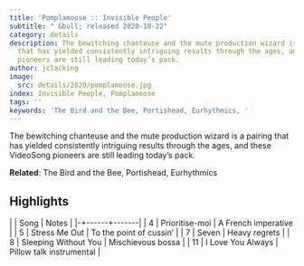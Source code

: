 ```yaml
---
title: 'Pomplamoose :: Invisible People'
subtitle: " &bull; released 2020-10-22"
category: details
description: The bewitching chanteuse and the mute production wizard is a pairing
  that has yielded consistently intriguing results through the ages, and these VideoSong
  pioneers are still leading today’s pack.
author: jclacking
image:
  src: details/2020/pomplamoose.jpg
index: Invisible People, Pomplamoose
tags: ''
keywords: 'The Bird and the Bee, Portishead, Eurhythmics, '
---
```

The bewitching chanteuse and the mute production wizard is a pairing that has yielded consistently intriguing results through the ages, and these VideoSong pioneers are still leading today’s pack.<!--more-->

**Related**: The Bird and the Bee, Portishead, Eurhythmics

## Highlights

| | Song | Notes |
|-+------+-------|
| 4 | Prioritise-moi | A French imperative |
| 5 | Stress Me Out | To the point of cussin’ |
| 7 | Seven | Heavy regrets |
| 8 | Sleeping Without You | Mischievous bossa  |
| 11 | I Love You Always | Pillow talk instrumental |


